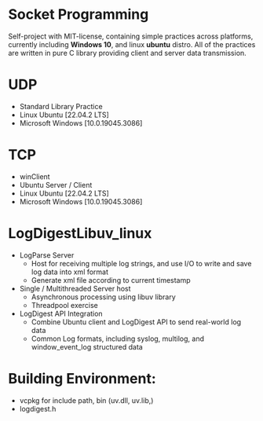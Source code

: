 # Socket Programming

Self-project with MIT-license, containing simple practices across platforms, currently including **Windows 10**, and linux **ubuntu** distro. All of the practices are written in pure C library providing client and server data transmission.


# UDP
- Standard Library Practice
- Linux Ubuntu [22.04.2 LTS]
- Microsoft Windows [10.0.19045.3086]

# TCP
- winClient
- Ubuntu Server / Client
- Linux Ubuntu [22.04.2 LTS]
- Microsoft Windows [10.0.19045.3086]

# LogDigestLibuv_linux
- LogParse Server
  - Host for receiving multiple log strings, and use I/O to write and save log data into xml format
  - Generate xml file according to current timestamp
- Single / Multithreaded Server host
  - Asynchronous processing using libuv library
  - Threadpool exercise
- LogDigest API Integration
  - Combine Ubuntu client and LogDigest API to send real-world log data
  - Common Log formats, including syslog, multilog, and window_event_log structured data

# Building Environment:
- vcpkg for include path, bin (uv.dll, uv.lib,)
- logdigest.h
